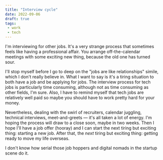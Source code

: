 ```yaml
---
title: "Interview cycle"
date: 2022-09-06
draft: true
tags:
 - work
 - tech
---
```


I'm interviewing for other jobs. It's a very strange process that sometimes feels like having a professional affair. You arrange off-the-calendar meetings with some exciting new thing, because the old one has turned sour.

I'll stop myself before I go to deep on the "jobs are like relationships" simile, which I don't really believe in. What I want to say is it's a tiring situation to both have a job and be applying for jobs. The interview process for tech jobs is particularly time consuming, although not as time consuming as other fields, I'm sure. Also, I have to remind myself that tech jobs are relatively well paid so maybe you should have to work pretty hard for your money.

Nevertheless, dealing with the swirl of recruiters, calendar juggling, technical interviews, meet-and-greets — it's all taken a lot of energy. I'm hoping the process will draw to a close soon, maybe in two weeks. Then I hope I'll have a job offer (hooray) and I can start the next tiring but exciting thing: starting a new job. After that, the *next* tiring but exciting thing: getting ready to move my life overseas.

I don't know how serial those job hoppers and digital nomads in the startup scene do it.